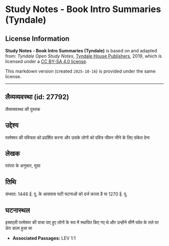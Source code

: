 # Study Notes - Book Intro Summaries (Tyndale)

## License Information

**Study Notes - Book Intro Summaries (Tyndale)** is based on and adapted from: _Tyndale Open Study Notes_, [Tyndale House Publishers](https://tyndaleopenresources.com/), 2019, which is licensed under a [CC BY-SA 4.0 license](https://creativecommons.org/licenses/by-sa/4.0/legalcode.en).

This markdown version (created `2025-10-16`) is provided under the same license.



--------------------------------

## लैव्यव्यवस्था (id: 27792)

लैव्यव्यवस्था की पुस्तक

उद्देश्य
--------

परमेश्वर की पवित्रता को प्रदर्शित करना और उसके लोगों को पवित्र जीवन जीने के लिए संकेत देना

लेखक
----

परंपरा के अनुसार, मूसा

तिथि
----

संभवत: 1446 ई. पू. के आसपास घटी घटनाओं को दर्ज करता है या 1270 ई. पू.

घटनास्थल
--------

इस्राएली परमेश्वर की वाचा पाए हुए लोगों के रूप में स्थापित किए गए थे और उन्होंने सीनै पर्वत के तले पर डेरा डाला हुआ था

* **Associated Passages:** LEV 1:1

